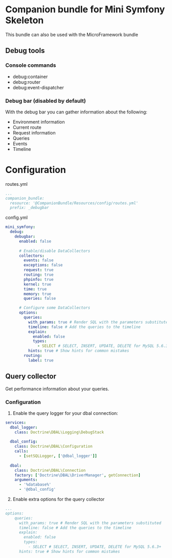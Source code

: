 # Companion bundle for Mini Symfony Skeleton
This bundle can also be used with the MicroFramework bundle

## Debug tools

### Console commands
- debug:container
- debug:router
- debug:event-dispatcher

### Debug bar (disabled by default)

With the debug bar you can gather information about the following:
- Environment information
- Current route
- Request information
- Queries
- Events
- Timeline

# Configuration
routes.yml  
```yaml
...
companion_bundle:
  resource: '@CompanionBundle/Resources/config/routes.yml'
  prefix: _debugbar
```

config.yml  
```yaml
mini_symfony:
  debug:
    debugbar:
      enabled: false
      
      # Enable/disable DataCollectors
      collectors:
        events: false
        exceptions: false
        request: true
        routing: true
        phpinfo: true
        kernel: true
        time: true
        memory: true
        queries: false

      # Configure some DataCollectors
      options:
        queries:
          with_params: true # Render SQL with the parameters substituted
          timeline: false # Add the queries to the timeline
          explain:
            enabled: false
            types:
              - SELECT # SELECT, INSERT, UPDATE, DELETE for MySQL 5.6.3+
          hints: true # Show hints for common mistakes
        routing:
          label: true
```

## Query collector
Get performance information about your queries.

### Configuration

1. Enable the query logger for your dbal connection:
```yaml
services:
  dbal_logger:
    class: Doctrine\DBAL\Logging\DebugStack  
  
  dbal_config:
    class: Doctrine\DBAL\Configuration
    calls:
      - [setSQLLogger, ['@dbal_logger']]
  
  dbal:
    class: Doctrine\DBAL\Connection
    factory: ['Doctrine\DBAL\DriverManager', getConnection]
    arguments:
      - '%database%'
      - '@dbal_config'
```

2. Enable extra options for the query collector
```yaml
...
options:
    queries:
      with_params: true # Render SQL with the parameters substituted
      timeline: false # Add the queries to the timeline
      explain:
        enabled: false
        types:
          - SELECT # SELECT, INSERT, UPDATE, DELETE for MySQL 5.6.3+
      hints: true # Show hints for common mistakes
```